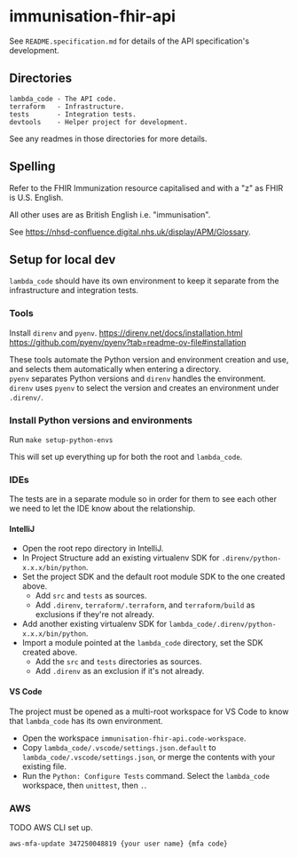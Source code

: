 # immunisation-fhir-api

See `README.specification.md` for details of the API specification's development.


## Directories

```
lambda_code - The API code.
terraform   - Infrastructure.
tests       - Integration tests.
devtools    - Helper project for development.
```

See any readmes in those directories for more details.


## Spelling

Refer to the FHIR Immunization resource capitalised and with a "z" as FHIR is U.S. English.

All other uses are as British English i.e. "immunisation".

See https://nhsd-confluence.digital.nhs.uk/display/APM/Glossary.


## Setup for local dev

`lambda_code` should have its own environment to keep it separate from the infrastructure and integration tests.

### Tools

Install `direnv` and `pyenv`.
https://direnv.net/docs/installation.html
https://github.com/pyenv/pyenv?tab=readme-ov-file#installation

These tools automate the Python version and environment creation and use, and selects them automatically when entering a directory.  
`pyenv` separates Python versions and `direnv` handles the environment.
`direnv` uses `pyenv` to select the version and creates an environment under `.direnv/`.


### Install Python versions and environments

Run `make setup-python-envs`

This will set up everything up for both the root and `lambda_code`.


### IDEs

The tests are in a separate module so in order for them to see each other we need to let the IDE know about the relationship.

#### IntelliJ

- Open the root repo directory in IntelliJ.
- In Project Structure add an existing virtualenv SDK for `.direnv/python-x.x.x/bin/python`.
- Set the project SDK and the default root module SDK to the one created above.
  - Add `src` and `tests` as sources.
  - Add `.direnv`, `terraform/.terraform`, and `terraform/build` as exclusions if they're not already.
- Add another existing virtualenv SDK for `lambda_code/.direnv/python-x.x.x/bin/python`.
- Import a module pointed at the `lambda_code` directory, set the SDK created above.
  - Add the `src` and `tests` directories as sources.
  - Add `.direnv` as an exclusion if it's not already.


#### VS Code

The project must be opened as a multi-root workspace for VS Code to know that `lambda_code` has its own environment.

- Open the workspace `immunisation-fhir-api.code-workspace`.
- Copy `lambda_code/.vscode/settings.json.default` to `lambda_code/.vscode/settings.json`, or merge the contents with your existing file.
- Run the `Python: Configure Tests` command. Select the `lambda_code` workspace, then `unittest`, then `.`.


### AWS

TODO AWS CLI set up.

`aws-mfa-update 347250048819 {your user name} {mfa code}`
